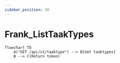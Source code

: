 ```yaml
---
sidebar_position: 20
---
```


# Frank_ListTaakTypes

```mermaid
flowchart TD
    A("GET /api/v1/taaktype") --> B[Get taaktypes]
    B --> C(Return token)
```